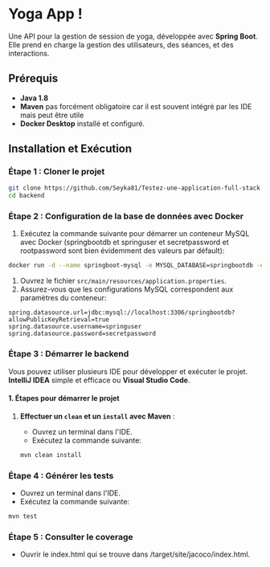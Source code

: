 # Yoga App !

Une API pour la gestion de session de yoga, développée avec **Spring Boot**. Elle prend en charge la gestion des utilisateurs, des séances, et des interactions.

## **Prérequis**

- **Java 1.8**
- **Maven** pas forcément obligatoire car il est souvent intégré par les IDE mais peut être utile
- **Docker Desktop** installé et configuré.

## **Installation et Exécution**

### **Étape 1 : Cloner le projet**

```bash
git clone https://github.com/Seyka81/Testez-une-application-full-stack.git
cd backend
```
### **Étape 2 : Configuration de la base de données avec Docker**

1. Exécutez la commande suivante pour démarrer un conteneur MySQL avec Docker (springbootdb et springuser et secretpassword et rootpassword sont bien évidemment des valeurs par défault):

```bash
docker run -d --name springboot-mysql -e MYSQL_DATABASE=springbootdb -e MYSQL_USER=springuser -e MYSQL_PASSWORD=secretpassword -e MYSQL_ROOT_PASSWORD=rootpassword -p 3306:3306 mysql:latest
```

1. Ouvrez le fichier `src/main/resources/application.properties`.
2. Assurez-vous que les configurations MySQL correspondent aux paramètres du conteneur:

```properties
spring.datasource.url=jdbc:mysql://localhost:3306/springbootdb?allowPublicKeyRetrieval=true
spring.datasource.username=springuser
spring.datasource.password=secretpassword
```

### **Étape 3 : Démarrer le backend**

Vous pouvez utiliser plusieurs IDE pour développer et exécuter le projet. **IntelliJ IDEA** simple et efficace ou **Visual Studio Code**.

#### **1. Étapes pour démarrer le projet**

1. **Effectuer un `clean` et un `install` avec Maven** :
    - Ouvrez un terminal dans l'IDE.
    - Exécutez la commande suivante:

    ```bash
    mvn clean install
    ```

### **Étape 4 : Générer les tests** 
    
- Ouvrez un terminal dans l'IDE.
- Exécutez la commande suivante:

```bash
mvn test
```

### **Étape 5 : Consulter le coverage**

- Ouvrir le index.html qui se trouve dans /target/site/jacoco/index.html.


